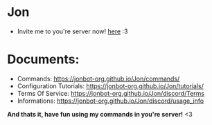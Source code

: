 # Jon

- Invite me to you're server now! [here](https://discord.com/) :3

# Documents:

- Commands: https://jonbot-org.github.io/Jon/commands/
- Configuration Tutorials: https://jonbot-org.github.io/Jon/tutorials/
- Terms Of Service: https://jonbot-org.github.io/Jon/discord/Terms
- Informations: https://jonbot-org.github.io/Jon/discord/usage_info

**And thats it, have fun using my commands in you're server!** <3
